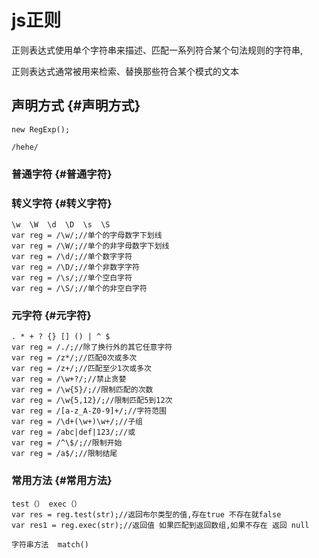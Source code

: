 # js正则

正则表达式使用单个字符串来描述、匹配一系列符合某个句法规则的字符串,

正则表达式通常被用来检索、替换那些符合某个模式的文本

## 声明方式 {#声明方式}

```
new RegExp();

/hehe/
```

### 普通字符 {#普通字符}

### 转义字符 {#转义字符}

```
\w  \W  \d  \D  \s  \S  
var reg = /\w/;//单个的字母数字下划线
var reg = /\W/;//单个的非字母数字下划线
var reg = /\d/;//单个数字字符
var reg = /\D/;//单个非数字字符
var reg = /\s/;//单个空白字符
var reg = /\S/;//单个的非空白字符
```

### 元字符 {#元字符}

```
. * + ? {} [] () | ^ $
var reg = /./;//除了换行外的其它任意字符
var reg = /z*/;//匹配0次或多次
var reg = /z+/;//匹配至少1次或多次
var reg = /\w+?/;//禁止贪婪 
var reg = /\w{5}/;//限制匹配的次数
var reg = /\w{5,12}/;//限制匹配5到12次
var reg = /[a-z_A-Z0-9]+/;//字符范围
var reg = /\d+(\w+)\w+/;//子组
var reg = /abc|def|123/;//或
var reg = /^\$/;//限制开始
var reg = /a$/;//限制结尾
```

### 常用方法 {#常用方法}

```
test（） exec（）
var res = reg.test(str);//返回布尔类型的值,存在true 不存在就false
var res1 = reg.exec(str);//返回值 如果匹配到返回数组,如果不存在 返回 null

字符串方法  match()
```



